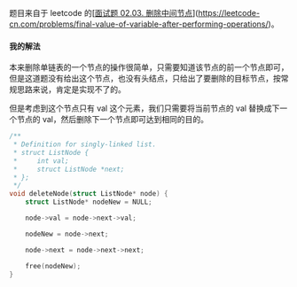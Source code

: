 题目来自于 leetcode 的[[面试题 02.03. 删除中间节点](https://leetcode-cn.com/problems/delete-middle-node-lcci/)](https://leetcode-cn.com/problems/final-value-of-variable-after-performing-operations/)。

#### 我的解法

本来删除单链表的一个节点的操作很简单，只需要知道该节点的前一个节点即可，但是这道题没有给出这个节点，也没有头结点，只给出了要删除的目标节点，按常规思路来说，肯定是实现不了的。

但是考虑到这个节点只有 val 这个元素，我们只需要将当前节点的 val 替换成下一个节点的 val，然后删除下一个节点即可达到相同的目的。

```c
/**
 * Definition for singly-linked list.
 * struct ListNode {
 *     int val;
 *     struct ListNode *next;
 * };
 */
void deleteNode(struct ListNode* node) {
    struct ListNode* nodeNew = NULL;

    node->val = node->next->val;

    nodeNew = node->next;

    node->next = node->next->next;

    free(nodeNew);
}
```

